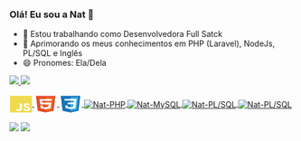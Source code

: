 ### Olá! Eu sou a Nat 👋

- 🔭 Estou trabalhando como Desenvolvedora Full Satck
- 🌱 Aprimorando os meus conhecimentos em PHP (Laravel), NodeJs, PL/SQL e Inglês
- 😄 Pronomes: Ela/Dela

<div>
  <a href="https://github.com/natalia0702">
  <img height="180em" src="https://github-readme-stats.vercel.app/api?username=natalia0702&show_icons=true&theme=dracula&include_all_commits=true&count_private=true"/>
  <img height="180em" src="https://github-readme-stats.vercel.app/api/top-langs/?username=natalia0702&layout=compact&langs_count=16&theme=dracula"/>
</div>
 <div style="display: inline_block"><br>
  <img align="center" alt="Nat-Js" height="30" width="40" src="https://raw.githubusercontent.com/devicons/devicon/master/icons/javascript/javascript-plain.svg">
  <img align="center" alt="Nat-HTML" height="30" width="40" src="https://raw.githubusercontent.com/devicons/devicon/master/icons/html5/html5-original.svg">
  <img align="center" alt="Nat-CSS" height="30" width="40" src="https://raw.githubusercontent.com/devicons/devicon/master/icons/css3/css3-original.svg">
   <img align="center" alt="Nat-PHP" height="30" width="40" src="https://cdn.jsdelivr.net/gh/devicons/devicon/icons/php/php-original.svg">
   <img align="center" alt="Nat-MySQL" height="30" width="40" src="https://cdn.jsdelivr.net/gh/devicons/devicon/icons/mysql/mysql-original.svg">
   <img align="center" alt="Nat-PL/SQL" height="30" width="40" src="https://cdn.jsdelivr.net/gh/devicons/devicon/icons/postgresql/postgresql-original.svg">
   <img align="center" alt="Nat-PL/SQL" height="30" width="40" src="https://cdn.jsdelivr.net/gh/devicons/devicon/icons/vuejs/vuejs-original.svg">
  </div>
  <br>
  <div>
    <a href = "mailto:natalia.silvaribeiro07@gmail.com"><img src="https://img.shields.io/badge/-Gmail-%23333?style=for-the-badge&logo=gmail&logoColor=white" target="_blank"></a>
  <a href="https://www.linkedin.com/in/nat%C3%A1lia-ribeiro-a0b365113/" target="_blank"><img src="https://img.shields.io/badge/-LinkedIn-%230077B5?style=for-the-badge&logo=linkedin&logoColor=white" target="_blank"></a>
  </div>
          
